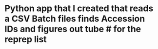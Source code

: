 # Python app that I created that reads a CSV Batch files finds Accession IDs and figures out tube # for the reprep list
